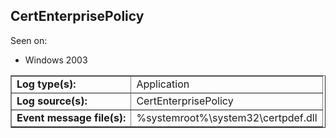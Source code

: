 ## CertEnterprisePolicy

Seen on:
* Windows 2003

<table border="1" class="docutils">
  <tbody>
    <tr>
      <td><b>Log type(s):</b></td>
      <td>Application</td>
    </tr>
    <tr>
      <td><b>Log source(s):</b></td>
      <td>CertEnterprisePolicy</td>
    </tr>
    <tr>
      <td><b>Event message file(s):</b></td>
      <td>%systemroot%\system32\certpdef.dll</td>
    </tr>
  </tbody>
</table>

&nbsp;

